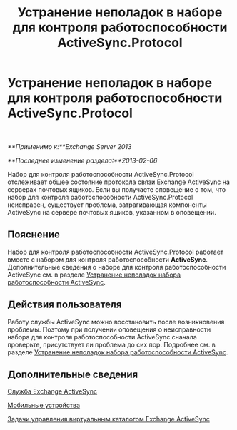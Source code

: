 ﻿---
title: Устранение неполадок в наборе для контроля работоспособности ActiveSync.Protocol
TOCTitle: Устранение неполадок в наборе для контроля работоспособности ActiveSync.Protocol
ms:assetid: 7351f881-08b2-4504-99f2-63e7acdfcc35
ms:mtpsurl: https://technet.microsoft.com/ru-ru/library/ms.exch.scom.activesync.protocol(v=EXCHG.150)
ms:contentKeyID: 53275659
ms.date: 11/14/2015
mtps_version: v=EXCHG.150
ms.translationtype: HT
---

# Устранение неполадок в наборе для контроля работоспособности ActiveSync.Protocol

 

_**Применимо к:**Exchange Server 2013_

_**Последнее изменение раздела:**2013-02-06_

Набор для контроля работоспособности ActiveSync.Protocol отслеживает общее состояние протокола связи Exchange ActiveSync на серверах почтовых ящиков. Если вы получаете оповещение о том, что набор для контроля работоспособности ActiveSync.Protocol неисправен, существует проблема, затрагивающая компоненты ActiveSync на сервере почтовых ящиков, указанном в оповещении.

## Пояснение

Набор для контроля работоспособности ActiveSync.Protocol работает вместе с набором для контроля работоспособности **ActiveSync**. Дополнительные сведения о наборе для контроля работоспособности ActiveSync см. в разделе [Устранение неполадок набора работоспособности ActiveSync](troubleshooting-activesync-health-set.md).

## Действия пользователя

Работу службы ActiveSync можно восстановить после возникновения проблемы. Поэтому при получении оповещения о неисправности набора для контроля работоспособности ActiveSync сначала проверьте, присутствует ли проблема до сих пор. Подробнее см. в разделе [Устранение неполадок набора работоспособности ActiveSync](troubleshooting-activesync-health-set.md).

## Дополнительные сведения

[Служба Exchange ActiveSync](https://technet.microsoft.com/ru-ru/library/aa998357\(v=exchg.150\))

[Мобильные устройства](https://technet.microsoft.com/ru-ru/library/bb232129\(v=exchg.150\))

[Задачи управления виртуальным каталогом Exchange ActiveSync](https://technet.microsoft.com/ru-ru/library/bb125170\(v=exchg.150\))


